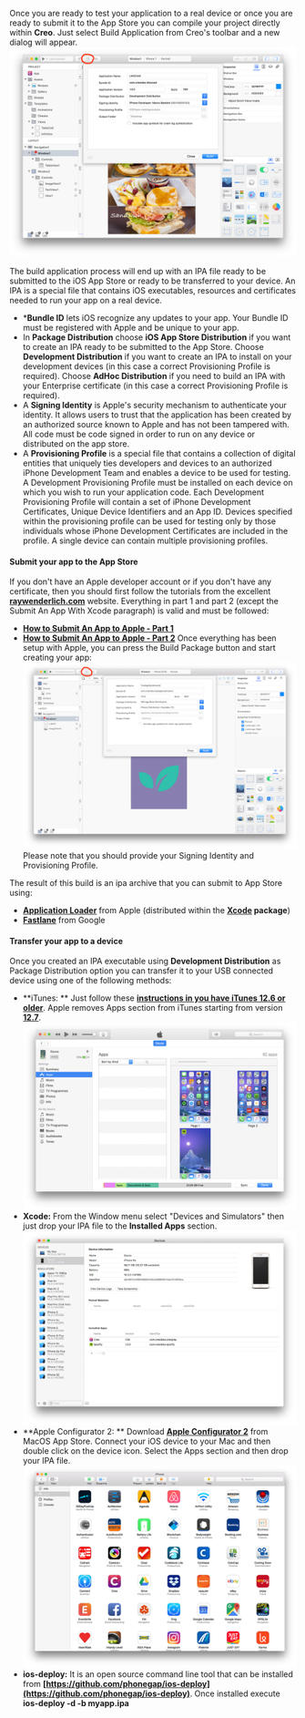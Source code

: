 Once you are ready to test your application to a real device or once you are ready to submit it to the App Store you can compile your project directly within **Creo**. Just select Build Application from Creo's toolbar and a new dialog will appear.
![Creo](../images/creo/build-your-app-1.png)

The build application process will end up with an IPA file ready to be submitted to the iOS App Store or ready to be transferred to your device. An IPA is a special file that contains iOS executables, resources and certificates needed to run your app on a real device.


* ***Bundle ID** lets iOS recognize any updates to your app. Your Bundle ID must be registered with Apple and be unique to your app.
* In **Package Distribution** choose **iOS App Store Distribution** if you want to create an IPA ready to be submitted to the App Store. Choose **Development Distribution** if you want to create an IPA to install on your development devices (in this case a correct Provisioning Profile is required). Choose **AdHoc Distribution** if you need to build an IPA with your Enterprise certificate (in this case a correct Provisioning Profile is required).
* A **Signing Identity** is Apple's security mechanism to authenticate your identity. It allows users to trust that the application has been created by an authorized source known to Apple and has not been tampered with. All code must be code signed in order to run on any device or distributed on the app store.
* A **Provisioning Profile** is a special file that contains a collection of digital entities that uniquely ties developers and devices to an authorized iPhone Development Team and enables a device to be used for testing. A Development Provisioning Profile must be installed on each device on which you wish to run your application code. Each Development Provisioning Profile will contain a set of iPhone Development Certificates, Unique Device Identifiers and an App ID. Devices specified within the provisioning profile can be used for testing only by those individuals whose iPhone Development Certificates are included in the profile. A single device can contain multiple provisioning profiles.

#### Submit your app to the App Store
If you don't have an Apple developer account or if you don't have any certificate, then you should first follow the tutorials from the excellent **[raywenderlich.com](https://raywenderlich.com)** website. Everything in part 1 and part 2 (except the Submit An App With Xcode paragraph) is valid and must be followed:
* **[How to Submit An App to Apple - Part 1](https://www.raywenderlich.com/184709/submit-app-apple-no-account-app-store-part-1)**
* **[How to Submit An App to Apple - Part 2](https://www.raywenderlich.com/184825/submit-app-apple-no-account-app-store-part-2)**
Once everything has been setup with Apple, you can press the Build Package button and start creating your app:
![Creo](../images/creo/build-your-app-5.png)
Please note that you should provide your Signing Identity and Provisioning Profile.

The result of this build is an ipa archive that you can submit to App Store using:
* **[Application Loader](https://help.apple.com/itc/apploader/)** from Apple (distributed within the **[Xcode](https://developer.apple.com/xcode/) package**)
* **[Fastlane](https://docs.fastlane.tools/getting-started/ios/appstore-deployment/)** from Google

#### Transfer your app to a device
Once you created an IPA executable using **Development Distribution** as Package Distribution option you can transfer it to your USB connected device using one of the following methods:
* **iTunes: ** Just follow these **[instructions in you have iTunes 12.6 or older](http://stackoverflow.com/questions/26720764/install-ipa-with-itunes-12)**. Apple removes Apps section from iTunes starting from version **[12.7](https://codeburst.io/latest-itunes-12-7-removed-the-apps-option-how-to-install-ipa-on-the-device-3c7d4a2bc788)**.
![Creo](../images/creo/build-your-app-2.png)
* **Xcode:** From the Window menu select "Devices and Simulators" then just drop your IPA file to the **Installed Apps** section.
![Creo](../images/creo/build-your-app-3.png)
* **Apple Configurator 2: ** Download **[Apple Configurator 2](https://itunes.apple.com/us/app/apple-configurator-2/id1037126344?mt=12)** from MacOS App Store. Connect your iOS device to your Mac and then double click on the device icon. Select the Apps section and then drop your IPA file.
![Creo](../images/creo/build-your-app-4.png)
* **ios-deploy:** It is an open source command line tool that can be installed from **[https://github.com/phonegap/ios-deploy](https://github.com/phonegap/ios-deploy)**. 
Once installed execute **ios-deploy -d -b myapp.ipa**